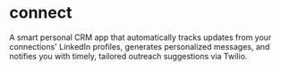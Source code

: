 # connect
A smart personal CRM app that automatically tracks updates from your connections' LinkedIn profiles, generates personalized messages, and notifies you with timely, tailored outreach suggestions via Twilio.
